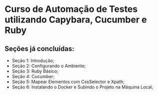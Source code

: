 # Curso de Automação de Testes utilizando Capybara, Cucumber e Ruby

## Seções já concluídas:

* Seção 1: Introdução;
* Seção 2: Configurando o Ambiente;
* Seção 3: Ruby Básico;
* Seção 4: Cucumber;
* Seção 5: Mapear Elementos com CssSelector e Xpath;
* Seção 6: Instalando o Docker e Subindo o Projeto na Máquina Local;
